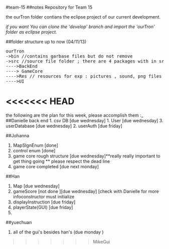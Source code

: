 #team-15
##notes
Repository for Team 15

the ourTron folder contians the eclipse project of our current development.

*if you want You can clone the 'develop' branch and import the 'ourTron' folder as eclipse project.*


##folder structure up to now (04/11/13)
<pre>
ourTron 
->bin //contains garbase files but do not remove
->src //source file folder ; there are 4 packages with in src:
---->BackEnd
----> GameCore
---->Res // resources for exp : pictures , sound, png files etc
---->UI 
</pre>
<<<<<<< HEAD
=======
the following are the plan for this week, please accomplish them :_
##Danielle
back end 
    1. csv DB  [due wednesday]
    1. User  [due wednesday]
    3. userDatabase [due wednesday]
    2. userAuth [due friday]

##Johanna 
1. MapSIgnEnum [done]
3. control enum [done]
2. game core rough structure [due wednesday]**really really important to get thing going ** please respect the dead line 
3.  game core completed [due next monday] 

##Han
1. Map [due wednesday] 
4. gameScore [not done ][due wednesday] [check with Danielle for more infoconstructor must initialize  
5. displayInstruction  [due friday]
6. playerState(GUI) [due friday]
7. 

##yuechuan 
1. all of the gui's besides han's (due monday )
>>>>>>> MikeGui
